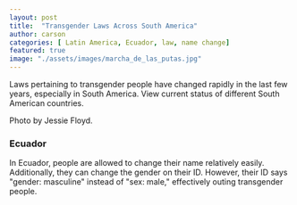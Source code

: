 ```yaml
---
layout: post
title:  "Transgender Laws Across South America"
author: carson
categories: [ Latin America, Ecuador, law, name change]
featured: true
image: "./assets/images/marcha_de_las_putas.jpg"
---
```

Laws pertaining to transgender people have changed rapidly in the last few years, especially in South America. View current status of different South American countries.

Photo by Jessie Floyd.

### Ecuador
In Ecuador, people are allowed to change their name relatively easily. Additionally, they can change the gender on their ID. However, their ID says "gender: masculine" instead of "sex: male," effectively outing transgender people.

